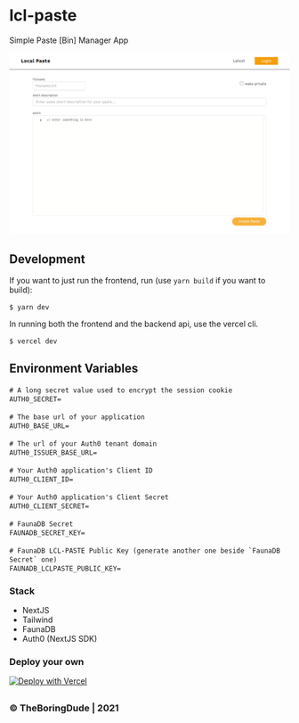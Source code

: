 # lcl-paste

Simple Paste [Bin] Manager App

![App Screenshot](./screenshot.png)

## Development

If you want to just run the frontend, run (use `yarn build` if you want to build):

    $ yarn dev

In running both the frontend and the backend api, use the vercel cli.

    $ vercel dev

## Environment Variables

```
# A long secret value used to encrypt the session cookie
AUTH0_SECRET=

# The base url of your application
AUTH0_BASE_URL=

# The url of your Auth0 tenant domain
AUTH0_ISSUER_BASE_URL=

# Your Auth0 application's Client ID
AUTH0_CLIENT_ID=

# Your Auth0 application's Client Secret
AUTH0_CLIENT_SECRET=

# FaunaDB Secret
FAUNADB_SECRET_KEY=

# FaunaDB LCL-PASTE Public Key (generate another one beside `FaunaDB Secret` one)
FAUNADB_LCLPASTE_PUBLIC_KEY=
```

### Stack

- NextJS
- Tailwind
- FaunaDB
- Auth0 (NextJS SDK)

### Deploy your own

[![Deploy with Vercel](https://vercel.com/button)](https://vercel.com/new/git/external?repository-url=https%3A%2F%2Fgithub.com%2FTheBoringDude%2Flcl-paste.git&env=AUTH0_SECRET,AUTH0_BASE_URL,AUTH0_ISSUER_BASE_URL,AUTH0_CLIENT_ID,AUTH0_CLIENT_SECRET,FAUNADB_SECRET_KEY,FAUNADB_LCLPASTE_PUBLIC_KEY&envDescription=Keys%20needed%20by%20the%20application.)

##

### &copy; TheBoringDude | 2021
